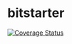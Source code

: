 # bitstarter
[![Coverage Status](https://coveralls.io/repos/github/dhruvpajee/bitstarter/badge.svg?branch=master)](https://coveralls.io/github/dhruvpajee/bitstarter?branch=master)
